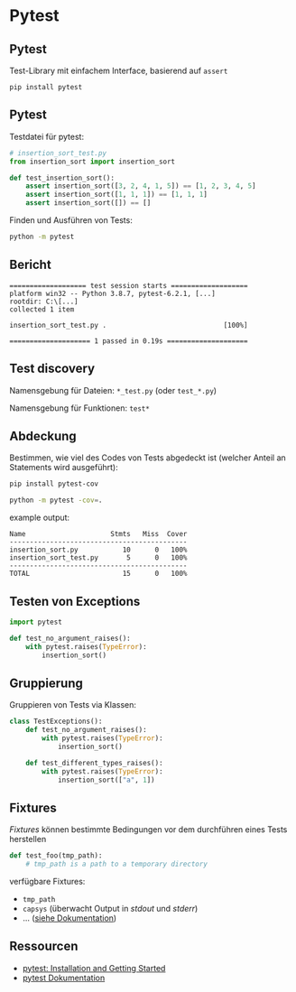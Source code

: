 # Pytest

## Pytest

Test-Library mit einfachem Interface, basierend auf `assert`

```
pip install pytest
```

## Pytest

Testdatei für pytest:

```py
# insertion_sort_test.py
from insertion_sort import insertion_sort

def test_insertion_sort():
    assert insertion_sort([3, 2, 4, 1, 5]) == [1, 2, 3, 4, 5]
    assert insertion_sort([1, 1, 1]) == [1, 1, 1]
    assert insertion_sort([]) == []
```

Finden und Ausführen von Tests:

```bash
python -m pytest
```

## Bericht

```
=================== test session starts ===================
platform win32 -- Python 3.8.7, pytest-6.2.1, [...]
rootdir: C:\[...]
collected 1 item

insertion_sort_test.py .                             [100%]

==================== 1 passed in 0.19s ====================
```

## Test discovery

Namensgebung für Dateien: `*_test.py` (oder `test_*.py`)

Namensgebung für Funktionen: `test*`

## Abdeckung

Bestimmen, wie viel des Codes von Tests abgedeckt ist (welcher Anteil an Statements wird ausgeführt):

```bash
pip install pytest-cov
```

```bash
python -m pytest -cov=.
```

example output:

```
Name                     Stmts   Miss  Cover
--------------------------------------------
insertion_sort.py           10      0   100%
insertion_sort_test.py       5      0   100%
--------------------------------------------
TOTAL                       15      0   100%
```

## Testen von Exceptions

```py
import pytest

def test_no_argument_raises():
    with pytest.raises(TypeError):
        insertion_sort()
```

## Gruppierung

Gruppieren von Tests via Klassen:

```py
class TestExceptions():
    def test_no_argument_raises():
        with pytest.raises(TypeError):
            insertion_sort()

    def test_different_types_raises():
        with pytest.raises(TypeError):
            insertion_sort(["a", 1])
```

## Fixtures

_Fixtures_ können bestimmte Bedingungen vor dem durchführen eines Tests herstellen

```py
def test_foo(tmp_path):
    # tmp_path is a path to a temporary directory
```

verfügbare Fixtures:

- `tmp_path`
- `capsys` (überwacht Output in _stdout_ und _stderr_)
- ... ([siehe Dokumentation](https://docs.pytest.org/en/stable/fixture.html))

## Ressourcen

- [pytest: Installation and Getting Started](https://docs.pytest.org/en/stable/getting-started.html#run-multiple-tests)
- [pytest Dokumentation](https://docs.pytest.org/)
